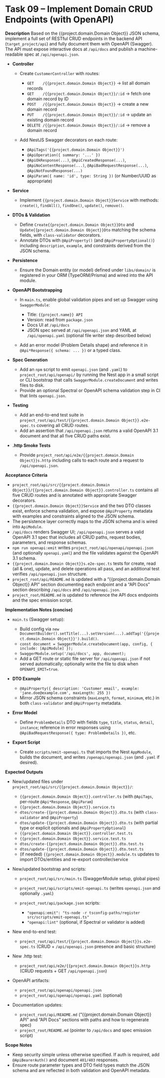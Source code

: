 # Task 09 – Implement Domain CRUD Endpoints (with OpenAPI)

**Description**
Based on the {{project.domain.Domain Object}} JSON schema, implement a full set of RESTful CRUD endpoints in the backend API (`target_project/api`) and fully document them with OpenAPI (Swagger). The API must expose interactive docs at `/api/docs` and publish a machine-readable spec at `/api/openapi.json`.

* **Controller**

    * Create `CustomerController` with routes:

        * `GET    /{{project.domain.Domain Object}}`        → list all domain records
        * `GET    /{{project.domain.Domain Object}}/:id`    → fetch one domain record by ID
        * `POST   /{{project.domain.Domain Object}}`        → create a new domain record
        * `PUT    /{{project.domain.Domain Object}}/:id`    → update an existing domain record
        * `DELETE /{{project.domain.Domain Object}}/:id`    → remove a domain record
    * Add NestJS Swagger decorators on each route:

        * `@ApiTags('{{project.domain.Domain Object}}')`
        * `@ApiOperation({ summary: '...' })`
        * `@ApiOkResponse(...)`, `@ApiCreatedResponse(...)`, `@ApiNoContentResponse(...)`, `@ApiBadRequestResponse(...)`, `@ApiNotFoundResponse(...)`
        * `@ApiParam({ name: 'id', type: String })` (or Number/UUID as appropriate)

* **Service**

    * Implement `{{project.domain.Domain Object}}Service` with methods: `create()`, `findAll()`, `findOne()`, `update()`, `remove()`.

* **DTOs & Validation**

    * Define `Create{{project.domain.Domain Object}}Dto` and `Update{{project.domain.Domain Object}}Dto` matching the schema fields, with `class-validator` decorators.
    * Annotate DTOs with `@ApiProperty()` (and `@ApiPropertyOptional()`) including `description`, `example`, and constraints derived from the JSON schema.

* **Persistence**

    * Ensure the Domain entity (or model) defined under `libs/domain/` is registered in your ORM (TypeORM/Prisma) and wired into the API module.

* **OpenAPI Bootstrapping**

    * In `main.ts`, enable global validation pipes and set up Swagger using `SwaggerModule`:

        * Title: `{{project.name}} API`
        * Version: read from `package.json`
        * Docs UI at `/api/docs`
        * JSON spec served at `/api/openapi.json` and YAML at `/api/openapi.yaml` (optional file writer step described below)
    * Add an error model (Problem Details shape) and reference it in `@Api*Response({ schema: ... })` or a typed class.

* **Spec Generation**

    * Add an `npm` script to emit `openapi.json` (and `.yaml`) to `project_root/api/openapi/` by running the Nest app in a small script or CLI bootstrap that calls `SwaggerModule.createDocument` and writes files to disk.
    * Provide an optional Spectral or OpenAPI schema validation step in CI that lints `openapi.json`.

* **Testing**

    * Add an end-to-end test suite in `project_root/api/test/{{project.domain.Domain Object}}.e2e-spec.ts` covering all CRUD routes.
    * Add an assertion that `/api/openapi.json` returns a valid OpenAPI 3.1 document and that all five CRUD paths exist.

* **.http Smoke Tests**

    * Provide `project_root/api/e2e/{{project.domain.Domain Object}}s.http` including calls to each route and a request to `/api/openapi.json`.

**Acceptance Criteria**

* `project_root/api/src/{{project.domain.Domain Object}}/{{project.domain.Domain Object}}.controller.ts` contains all five CRUD routes and is annotated with appropriate Swagger decorators.
* `{{project.domain.Domain Object}}Service` and the two DTO classes exist, enforce schema validation, and expose `@ApiProperty` metadata with examples and constraints aligned to the JSON schema.
* The persistence layer correctly maps to the JSON schema and is wired into `ApiModule`.
* `/api/docs` renders Swagger UI; `/api/openapi.json` serves a valid OpenAPI 3.1 spec that includes all CRUD paths, request bodies, parameters, and response schemas.
* `npm run openapi:emit` writes `project_root/api/openapi/openapi.json` (and optionally `openapi.yaml`) and the file validates against the OpenAPI 3.1 schema.
* `{{project.domain.Domain Object}}s.e2e-spec.ts` tests for create, read (all & one), update, and delete operations all pass, and an additional test verifies `/api/openapi.json` structure.
* `project_root/api/README.md` is updated with a “{{project.domain.Domain Object}} API” section documenting each endpoint and a “API Docs” section describing `/api/docs` and `/api/openapi.json`.
* `project_root/README.md` is updated to reference the API docs endpoints and the spec emission script.

**Implementation Notes (concise)**

* `main.ts` (Swagger setup):

    * Build config via `new DocumentBuilder().setTitle(...).setVersion(...).addTag('{{project.domain.Domain Object}}').build()`.
    * `const document = SwaggerModule.createDocument(app, config, { include: [ApiModule] });`
    * `SwaggerModule.setup('/api/docs', app, document);`
    * Add a GET route or static file server for `/api/openapi.json` if not served automatically; optionally write the file to disk when `OPENAPI_EMIT=true`.

* **DTO Example**

    * `@ApiProperty({ description: 'Customer email', example: 'jane.doe@example.com', maxLength: 255 })`
    * Mirror JSON schema constraints (`maxLength`, `format`, `minimum`, etc.) in both `class-validator` and `@ApiProperty` metadata.

* **Error Model**

    * Define `ProblemDetails` DTO with fields `type`, `title`, `status`, `detail`, `instance`; reference in error responses using `@ApiBadRequestResponse({ type: ProblemDetails })`, etc.

* **Export Script**

    * Create `scripts/emit-openapi.ts` that imports the Nest `AppModule`, builds the document, and writes `/openapi/openapi.json` (and `.yaml` if desired).

**Expected Outputs**

* New/updated files under `project_root/api/src/{{project.domain.Domain Object}}/`:

    * `{{project.domain.Domain Object}}.controller.ts` (with `@ApiTags`, per-route `@Api*Response`, `@ApiParam`)
    * `{{project.domain.Domain Object}}.service.ts`
    * `dtos/create-{{project.domain.Domain Object}}.dto.ts` (with `class-validator` and `@ApiProperty`)
    * `dtos/update-{{project.domain.Domain Object}}.dto.ts` (with partial type or explicit optionals and `@ApiPropertyOptional`)
    * `{{project.domain.Domain Object}}.controller.test.ts`
    * `{{project.domain.Domain Object}}.service.test.ts`
    * `dtos/create-{{project.domain.Domain Object}}.dto.test.ts`
    * `dtos/update-{{project.domain.Domain Object}}.dto.test.ts`
    * (if needed) `{{project.domain.Domain Object}}.module.ts` updates to import DTOs/entities and re-export controller/service

* New/updated bootstrap and scripts:

    * `project_root/api/src/main.ts` (SwaggerModule setup, global pipes)
    * `project_root/api/scripts/emit-openapi.ts` (writes `openapi.json` and optionally `.yaml`)
    * `project_root/api/package.json` scripts:

        * `"openapi:emit": "ts-node -r tsconfig-paths/register src/scripts/emit-openapi.ts"`
        * `"openapi:lint"` (optional, if Spectral or validator is added)

* New end-to-end test:

    * `project_root/api/test/{{project.domain.Domain Object}}s.e2e-spec.ts` (CRUD + `/api/openapi.json` presence and basic structure)

* New .http test:

    * `project_root/api/e2e/{{project.domain.Domain Object}}s.http` (CRUD requests + GET `/api/openapi.json`)

* OpenAPI artifacts:

    * `project_root/api/openapi/openapi.json`
    * `project_root/api/openapi/openapi.yaml` (optional)

* Documentation updates:

    * `project_root/api/README.md` (“{{project.domain.Domain Object}} API” and “API Docs” sections with paths and how to regenerate spec)
    * `project_root/README.md` (pointer to `/api/docs` and spec emission script)

**Scope Notes**

* Keep security simple unless otherwise specified. If auth is required, add `@ApiBearerAuth()` and document `401/403` responses.
* Ensure route parameter types and DTO field types match the JSON schema and are reflected in both validation and OpenAPI metadata.
